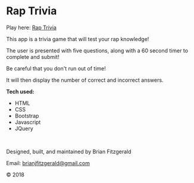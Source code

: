 # Rap Trivia

Play here: [Rap Trivia](https://brijamfitz.github.io/Rap-Trivia/)

This app is a trivia game that will test your rap knowledge!

The user is presented with five questions, along with a 60 second timer to complete and submit!

Be careful that you don't run out of time!

It will then display the number of correct and incorrect answers.

**Tech used:**
* HTML
* CSS
* Bootstrap
* Javascript
* JQuery

&nbsp;

Designed, built, and maintained by Brian Fitzgerald

Email: brianjfitzgerald@gmail.com

&#169; 2018

